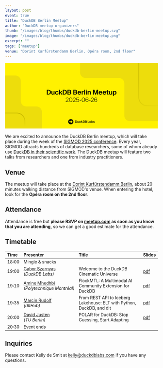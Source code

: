 ```yaml
---
layout: post
event: true
title: "DuckDB Berlin Meetup"
author: "DuckDB meetup organizers"
thumb: "/images/blog/thumbs/duckdb-berlin-meetup.svg"
image: "/images/blog/thumbs/duckdb-berlin-meetup.png"
excerpt: ""
tags: ["meetup"]
venue: "Dorint Kurfürstendamm Berlin, Opéra room, 2nd floor"
---
```


<img src="/images/blog/thumbs/duckdb-berlin-meetup.svg"
     alt="DuckDB Berlin Meetup Splashscreen"
     width="680"
     />

We are excited to announce the DuckDB Berlin meetup, which will take place during the week of the [SIGMOD 2025 conference](https://2025.sigmod.org/).
Every year, SIGMOD attracts hundreds of database researchers, some of whom already use [DuckDB in their scientific work](https://shows.acast.com/disseminate). The DuckDB meetup will feature two talks from researchers and one from industry practitioners.

## Venue

The meetup will take place at the [Dorint Kurfürstendamm Berlin](https://maps.app.goo.gl/Fv2WhXUJ7F5CLNTm6), about 20 minutes walking distance from SIGMOD's venue.
When entering the hotel, look for the **Opéra room on the 2nd floor**.

## Attendance

Attendance is free but **please RSVP on [meetup.com](https://www.meetup.com/duckdb/events/308039708/) as soon as you know that you are attending,** so we can get a good estimate for the attendance.

## Timetable

| Time  | Presenter                                                                  | Title                                                                | Slides                                                                                                                                                              |
| :---- | :------------------------------------------------------------------------- | :------------------------------------------------------------------- | ------------------------------------------------------------------------------------------------------------------------------------------------------------------- |
| 18:00 | Mingle & snacks                                                            |                                                                      |                                                                                                                                                                     |
| 19:00 | [Gabor Szarnyas](https://szarnyasg.org/) <br/>_(DuckDB Labs)_              | Welcome to the DuckDB Cinematic Universe                             | [pdf](http://blobs.duckdb.org/events/duckdb-berlin-meetup/gabor-szarnyas-the-duckdb-cinematic-universe.pdf)                                                         |
| 19:10 | [Amine Mhedhbi](https://amine.io/) <br/>_(Polytechnique&nbsp;Montréal)_    | FlockMTL: A Multimodal AI Community Extension for DuckDB             | [pdf](http://blobs.duckdb.org/events/duckdb-berlin-meetup/amine-mhedhbi-flockmtl-a-multimodal-ai-community-extension-for-duckdb.pdf)                                |
| 19:35 | [Marcin Rudolf](https://www.linkedin.com/in/marcinrudolf/) <br/>_(dltHub)_ | From REST API to Iceberg Lakehouse: ELT with Python, DuckDB, and dlt | [pdf](http://blobs.duckdb.org/events/duckdb-berlin-meetup/marcin-rudolf-shreyas-gowda-dlthub-from-rest-api-to-iceberg-lakehouse-elt-with-python-dlt-and-duckdb.pdf) |
| 20:00 | [David Justen](https://d-justen.github.io/) <br/>_(TU Berlin)_             | POLAR for DuckDB: Stop Guessing, Start Adapting                      | [pdf](http://blobs.duckdb.org/events/duckdb-berlin-meetup/david-justen-polar-stop-guessing-start-adapting.pdf)                                                      |
| 20:30 | Event ends                                                                 |                                                                      |                                                                                                                                                                     |

## Inquiries

Please contact Kelly de Smit at [kelly@duckdblabs.com](mailto:kelly@duckdblabs.com) if you have any questions.
